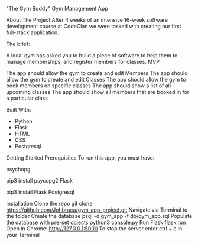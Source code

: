 "The Gym Buddy" Gym Management App

About The Project
After 4 weeks of an intensive 16-week software development course at CodeClan we were tasked with creating our first full-stack application.

The brief:

A local gym has asked you to build a piece of software to help them to manage memberships, and register members for classes. MVP

The app should allow the gym to create and edit Members
The app should allow the gym to create and edit Classes
The app should allow the gym to book members on specific classes
The app should show a list of all upcoming classes
The app should show all members that are booked in for a particular class

Built With:
- Python
- Flask
- HTML
- CSS
- Postgresql

Getting Started
Prerequisites
To run this app, you must have:

psychopg

pip3 install psycopg2
Flask

pip3 install Flask
Postgresql

Installation
Clone the repo
git clone https://github.com/Johbruca/gym_app_project.git
Navigate via Terminal to the folder
Create the database
psql -d gym_app -f db/gym_app.sql
Populate the database with pre-set objects
python3 console.py
Run Flask
flask run
Open in Chrome: http://127.0.0.1:5000
To stop the server enter ctrl + c in your Terminal